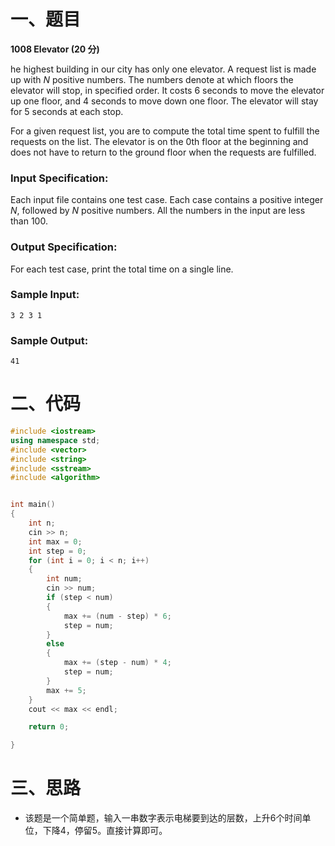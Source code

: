 # 一、题目

**1008 Elevator (20 分)**

he highest building in our city has only one elevator. A request list is made up with *N* positive numbers. The numbers denote at which floors the elevator will stop, in specified order. It costs 6 seconds to move the elevator up one floor, and 4 seconds to move down one floor. The elevator will stay for 5 seconds at each stop.

For a given request list, you are to compute the total time spent to fulfill the requests on the list. The elevator is on the 0th floor at the beginning and does not have to return to the ground floor when the requests are fulfilled.

### Input Specification:

Each input file contains one test case. Each case contains a positive integer *N*, followed by *N* positive numbers. All the numbers in the input are less than 100.

### Output Specification:

For each test case, print the total time on a single line.

### Sample Input:

```in
3 2 3 1
```

### Sample Output:

```out
41
```



# 二、代码

```cpp
#include <iostream>
using namespace std;
#include <vector>
#include <string>
#include <sstream>
#include <algorithm>


int main()
{
    int n;
    cin >> n;
    int max = 0;
    int step = 0;
    for (int i = 0; i < n; i++)
    {
        int num;
        cin >> num;
        if (step < num)
        {
            max += (num - step) * 6;
            step = num;
        }
        else
        {
            max += (step - num) * 4;
            step = num;
        }
        max += 5;
    }
    cout << max << endl;

    return 0;

}


```



# 三、思路

- 该题是一个简单题，输入一串数字表示电梯要到达的层数，上升6个时间单位，下降4，停留5。直接计算即可。
